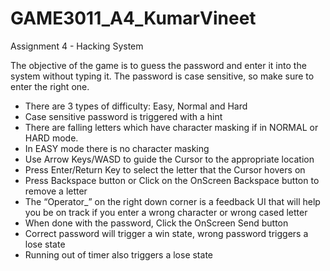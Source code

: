 # GAME3011_A4_KumarVineet
 Assignment 4 - Hacking System

The objective of the game is to guess the password and enter it into the system without typing it. The password is case sensitive, so make sure to enter the right one.

- There are 3 types of difficulty: Easy, Normal and Hard
- Case sensitive password is triggered with a hint
- There are falling letters which have character masking if in NORMAL or HARD mode.
- In EASY mode there is no character masking
- Use Arrow Keys/WASD to guide the Cursor to the appropriate location
- Press Enter/Return Key to select the letter that the Cursor hovers on
- Press Backspace button or Click on the OnScreen Backspace button to remove a letter
- The “Operator_” on the right down corner is a feedback UI that will help you be on track if you enter a wrong character or wrong cased letter
- When done with the password, Click the OnScreen Send button
- Correct password will trigger a win state, wrong password triggers a lose state
- Running out of timer also triggers a lose state
